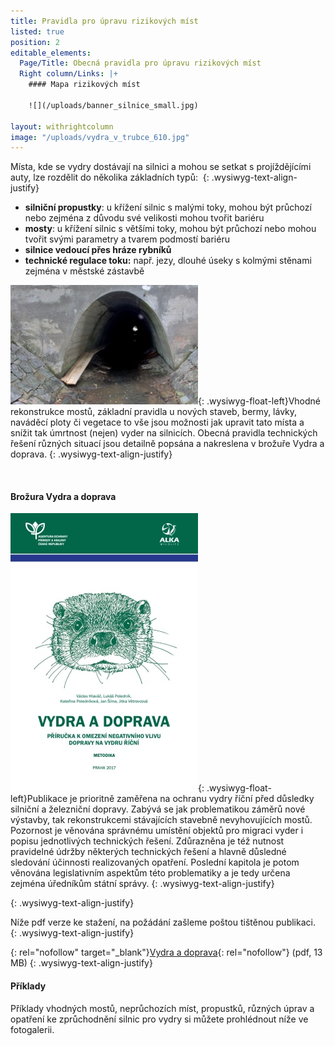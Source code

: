 ```yaml
---
title: Pravidla pro úpravu rizikových míst
listed: true
position: 2
editable_elements:
  Page/Title: Obecná pravidla pro úpravu rizikových míst
  Right column/Links: |+
    #### Mapa rizikových míst

    ![](/uploads/banner_silnice_small.jpg)

layout: withrightcolumn
image: "/uploads/vydra_v_trubce_610.jpg"
---
```

Místa, kde se vydry dostávají na silnici a mohou se setkat s
projíždějícími auty, lze rozdělit do několika základních typů: 
{: .wysiwyg-text-align-justify}

* **silniční propustky**\: u křížení silnic s malými toky, mohou být
  průchozí nebo zejména z důvodu své velikosti mohou tvořit bariéru
* **mosty**\: u křížení silnic s většími toky, mohou být průchozí nebo
  mohou tvořit svými parametry a tvarem podmostí bariéru
* **silnice vedoucí přes hráze rybníků**
* **technické regulace toku:** např. jezy, dlouhé úseky s kolmými
  stěnami zejména v městské zástavbě



![](/uploads/lavka_300.jpg){: .wysiwyg-float-left}Vhodné rekonstrukce
mostů, základní pravidla u nových staveb, bermy, lávky, naváděcí ploty
či vegetace to vše jsou možnosti jak upravit tato místa a snížit tak
úmrtnost (nejen) vyder na silnicích. Obecná pravidla technických řešení
různých situací jsou detailně popsána a nakreslena v brožuře Vydra a
doprava.
{: .wysiwyg-text-align-justify}

 



#### Brožura Vydra a doprava

![](/uploads/vydra_a_doprava_-_ob_lka_300.jpg){:
.wysiwyg-float-left}Publikace je prioritně zaměřena na ochranu vydry
říční před důsledky silniční a železniční dopravy. Zabývá se jak
problematikou záměrů nové výstavby, tak rekonstrukcemi stávajících
stavebně nevyhovujících mostů. Pozornost je věnována správnému umístění
objektů pro migraci vyder i popisu jednotlivých technických řešení.
Zdůrazněna je též nutnost pravidelné údržby některých technických řešení
a hlavně důsledné sledování účinnosti realizovaných opatření. Poslední
kapitola je potom věnována legislativním aspektům této problematiky a je
tedy určena zejména úředníkům státní správy.
{: .wysiwyg-text-align-justify}


{: .wysiwyg-text-align-justify}

Níže pdf verze ke stažení, na požádání zašleme poštou tištěnou
publikaci. 
{: .wysiwyg-text-align-justify}

[](/uploads/brozura_vydra_final.pdf "brozura_vydra_final.pdf"){:
rel="nofollow" target="_blank"}[Vydra a
doprava](/uploads/vydra_a_doprava_-_web_1.pdf
"vydra_a_doprava_-_web_1.pdf"){: rel="nofollow"} (pdf, 13 MB)
{: .wysiwyg-text-align-justify}

####   




#### Příklady

Příklady vhodných mostů, neprůchozích míst, propustků, různých úprav a
opatření ke zprůchodnění silnic pro vydry si můžete prohlédnout níže ve
fotogalerii.
